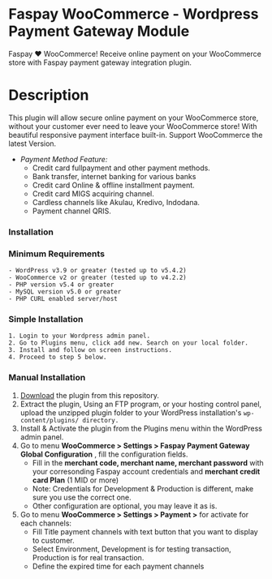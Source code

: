 # Faspay  WooCommerce - Wordpress Payment Gateway Module

Faspay  ❤️ WooCommerce! Receive online payment on your WooCommerce store with Faspay payment gateway integration plugin.


# Description

This plugin will allow secure online payment on your WooCommerce store, without your customer ever need to leave your WooCommerce store! With beautiful responsive payment interface built-in.  Support WooCommerce the latest Version.

* _Payment Method Feature:_
	- Credit card fullpayment and other payment methods.
	- Bank transfer, internet banking for various banks
	- Credit card Online & offline installment payment.
	- Credit card MIGS acquiring channel.
	- Cardless channels like Akulau, Kredivo, Indodana.
	- Payment channel QRIS. 


### Installation

### Minimum Requirements
	- WordPress v3.9 or greater (tested up to v5.4.2)
	- WooCommerce v2 or greater (tested up to v4.2.2)
	- PHP version v5.4 or greater
	- MySQL version v5.0 or greater
	- PHP CURL enabled server/host


### Simple Installation
	1. Login to your Wordpress admin panel.
	2. Go to Plugins menu, click add new. Search on your local folder.
	3. Install and follow on screen instructions.
	4. Proceed to step 5 below.

### Manual Installation
1. [Download](https://raw.githubusercontent.com/faspay-team/Woocommerce/master/woocommerce-gateway-faspay.zip) the plugin from this repository.
2. Extract the plugin, Using an FTP program, or your hosting control panel, upload the unzipped plugin folder to your WordPress installation's `wp-content/plugins/ directory.`
3. Install & Activate the plugin from the Plugins menu within the WordPress admin panel.
4. Go to menu __WooCommerce > Settings > Faspay Payment Gateway Global Configuration__ , fill the configuration fields.
	- Fill in the __merchant code, merchant name, merchant password__  with your corresonding Faspay  account credentials and __merchant credit card Plan__ (1 MID or more)
	- Note: Credentials for Development  & Production is different, make sure you use the correct one.
	- Other configuration are optional, you may leave it as is.
5. Go to menu __WooCommerce > Settings > Payment >__ for activate for each channels:
	- Fill Title payment channels with text button that you want to display to customer.
	- Select Environment, Development is for testing transaction, Production is for real transaction.
	- Define the expired time for each payment channels
	
	
